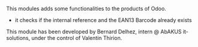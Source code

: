 This modules adds some functionalities to the products of Odoo. 
- it checks if the internal reference and the EAN13 Barcode already exists

This module has been developed by Bernard Delhez, intern @ AbAKUS it-solutions, under the control of Valentin Thirion.